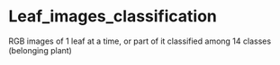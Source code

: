 # Leaf_images_classification
RGB images of 1 leaf at a time, or part of it classified among 14 classes (belonging plant)
